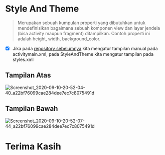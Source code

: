 # Style And Theme
>Merupakan sebuah kumpulan properti yang dibutuhkan untuk mendefinisikan bagaimana sebuah komponen view dan layar jendela (bisa activity maupun fragment) ditampilkan. Contoh properti ini adalah height, width, background_color.
- [x] Jika pada [repository sebelumnya](https://github.com/madeyahe123/Android_MyViewAndViews) kita mengatur tampilan manual pada activitymain.xml, pada StyleAndTheme kita mengatur tampilan pada styles.xml

## Tampilan Atas
![Screenshot_2020-09-10-20-52-04-40_a22bf76099cae284dee7ec7c8075491d](https://user-images.githubusercontent.com/63852448/92741061-78810c80-f3a8-11ea-84ae-09cc2038e708.jpg)

## Tampilan Bawah
![Screenshot_2020-09-10-20-52-07-44_a22bf76099cae284dee7ec7c8075491d](https://user-images.githubusercontent.com/63852448/92741076-7c149380-f3a8-11ea-962a-78b58f701a7f.jpg)

# Terima Kasih
